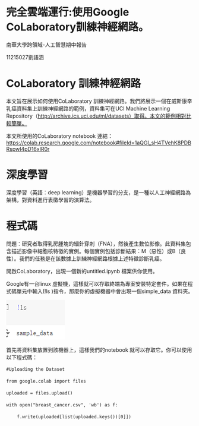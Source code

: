 # 完全雲端運行:使用Google CoLaboratory訓練神經網路。
南華大學跨領域-人工智慧期中報告

11215027劉語涵
# CoLaboratory 訓練神經網路

本文旨在展示如何使用CoLaboratory 訓練神經網路。我們將展示一個在威斯康辛乳癌資料集上訓練神經網路的範例，資料集可在UCI Machine Learning Repository（http://archive.ics.uci.edu/ml/datasets）取得。本文的範例相對比較簡單。

本文所使用的CoLaboratory notebook 連結：https://colab.research.google.com/notebook#fileId=1aQGl_sH4TVehK8PDBRspwI4pD16xIR0r
# 深度學習

深度學習（英語：deep learning）是機器學習的分支，是一種以人工神經網路為架構，對資料進行表徵學習的演算法。
# 程式碼
問題：研究者取得乳房腫塊的細針穿刺（FNA），然後產生數位影像。此資料集包含描述影像中細胞核特徵的實例。每個實例包括診斷結果：M（惡性）或B（良性）。我們的任務是在該數據上訓練神經網路根據上述特徵診斷乳癌。

開啟CoLaboratory，出現一個新的untitled.ipynb 檔案供你使用。

Google有一台linux 虛擬機，這樣就可以存取終端為專案安裝特定套件。如果在程式碼單元中輸入(!ls )指令，那麼你的虛擬機器中會出現一個simple_data 資料夾。

![image](https://github.com/Han931026/report1/blob/main/!ls(%E6%88%AA%E5%9C%96).png)

首先將資料集放置到該機器上，這樣我們的notebook 就可以存取它。你可以使用以下程式碼：

```
#Uploading the Dataset

from google.colab import files

uploaded = files.upload()

with open("breast_cancer.csv", 'wb') as f:

    f.write(uploaded[list(uploaded.keys())[0]])
```
